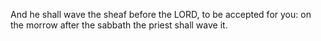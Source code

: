 And he shall wave the sheaf before the LORD, to be accepted for you: on the morrow after the sabbath the priest shall wave it.

